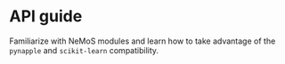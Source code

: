 # API guide

Familiarize with NeMoS modules and learn how to take advantage of the `pynapple` and `scikit-learn` compatibility.